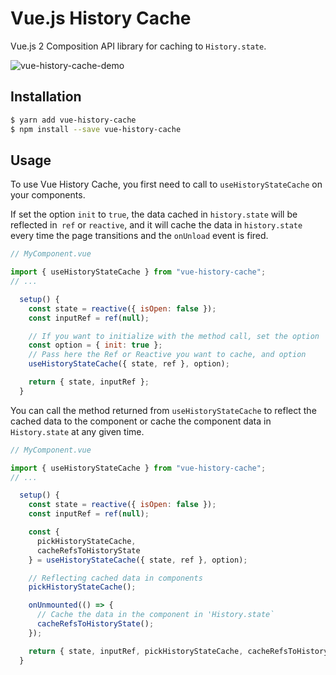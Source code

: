 # Vue.js History Cache
Vue.js 2 Composition API library for caching to `History.state`.

<img src="https://user-images.githubusercontent.com/32030486/131253468-fbf2dfc3-3417-4cf5-a7bf-9fcbf26f1cb7.gif" alt="vue-history-cache-demo" style="max-width:100%;">

## Installation
```bash
$ yarn add vue-history-cache
$ npm install --save vue-history-cache
```
## Usage
To use Vue History Cache, you first need to call to `useHistoryStateCache` on your components.

If set the option `init` to `true`, the data cached in `history.state` will be reflected in` ref` or `reactive`, and it will cache the data in `history.state` every time the page transitions and the `onUnload` event is fired.

```js
// MyComponent.vue

import { useHistoryStateCache } from "vue-history-cache";
// ...

  setup() {
    const state = reactive({ isOpen: false });
    const inputRef = ref(null);

    // If you want to initialize with the method call, set the option 'init' to 'true'
    const option = { init: true };
    // Pass here the Ref or Reactive you want to cache, and option
    useHistoryStateCache({ state, ref }, option);

    return { state, inputRef };
  }
```

You can call the method returned from `useHistoryStateCache` to reflect the cached data to the component or cache the component data in `History.state` at any given time.


```js
// MyComponent.vue

import { useHistoryStateCache } from "vue-history-cache";
// ...

  setup() {
    const state = reactive({ isOpen: false });
    const inputRef = ref(null);

    const {
      pickHistoryStateCache,
      cacheRefsToHistoryState
    } = useHistoryStateCache({ state, ref }, option);

    // Reflecting cached data in components
    pickHistoryStateCache();

    onUnmounted(() => {
      // Cache the data in the component in 'History.state`
      cacheRefsToHistoryState();
    });

    return { state, inputRef, pickHistoryStateCache, cacheRefsToHistoryState };
  }
```
